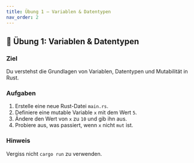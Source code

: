 ```yaml
---
title: Übung 1 – Variablen & Datentypen
nav_order: 2
---
```


## 🧪 Übung 1: Variablen & Datentypen

### Ziel
Du verstehst die Grundlagen von Variablen, Datentypen und Mutabilität in Rust.

### Aufgaben
1. Erstelle eine neue Rust-Datei `main.rs`.
2. Definiere eine mutable Variable `x` mit dem Wert `5`.
3. Ändere den Wert von `x` zu `10` und gib ihn aus.
4. Probiere aus, was passiert, wenn `x` nicht `mut` ist.

### Hinweis
Vergiss nicht `cargo run` zu verwenden.
